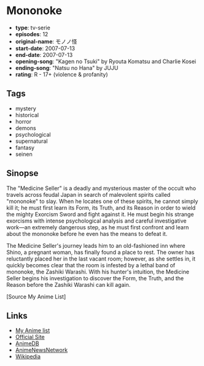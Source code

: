 # Mononoke

-   **type**: tv-serie
-   **episodes**: 12
-   **original-name**: モノノ怪
-   **start-date**: 2007-07-13
-   **end-date**: 2007-07-13
-   **opening-song**: "Kagen no Tsuki" by Ryouta Komatsu and Charlie Kosei
-   **ending-song**: "Natsu no Hana" by JUJU
-   **rating**: R - 17+ (violence & profanity)

## Tags

-   mystery
-   historical
-   horror
-   demons
-   psychological
-   supernatural
-   fantasy
-   seinen

## Sinopse

The "Medicine Seller" is a deadly and mysterious master of the occult who travels across feudal Japan in search of malevolent spirits called "mononoke" to slay. When he locates one of these spirits, he cannot simply kill it; he must first learn its Form, its Truth, and its Reason in order to wield the mighty Exorcism Sword and fight against it. He must begin his strange exorcisms with intense psychological analysis and careful investigative work—an extremely dangerous step, as he must first confront and learn about the mononoke before he even has the means to defeat it.

The Medicine Seller's journey leads him to an old-fashioned inn where Shino, a pregnant woman, has finally found a place to rest. The owner has reluctantly placed her in the last vacant room; however, as she settles in, it quickly becomes clear that the room is infested by a lethal band of mononoke, the Zashiki Warashi. With his hunter's intuition, the Medicine Seller begins his investigation to discover the Form, the Truth, and the Reason before the Zashiki Warashi can kill again.

[Source My Anime List]

## Links

-   [My Anime list](https://myanimelist.net/anime/2246/Mononoke)
-   [Official Site](http://www.mononoke-anime.com/)
-   [AnimeDB](http://anidb.info/perl-bin/animedb.pl?show=anime&aid=5113)
-   [AnimeNewsNetwork](http://www.animenewsnetwork.com/encyclopedia/anime.php?id=7890)
-   [Wikipedia](http://en.wikipedia.org/wiki/Mononoke_%28TV_series%29)

